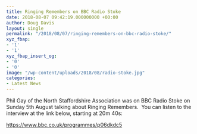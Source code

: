 ```yaml
---
title: Ringing Remembers on BBC Radio Stoke
date: 2018-08-07 09:42:19.000000000 +00:00
author: Doug Davis
layout: single
permalink: "/2018/08/07/ringing-remembers-on-bbc-radio-stoke/"
xyz_fbap:
- '1'
- '1'
xyz_fbap_insert_og:
- '0'
- '0'
image: "/wp-content/uploads/2018/08/radio-stoke.jpg"
categories:
- Latest News
---
```

Phil Gay of the North Staffordshire Association was on BBC Radio Stoke on Sunday 5th August talking about Ringing Remembers.  You can listen to the interview at the link below, starting at 20m 40s:

<a href="https://www.bbc.co.uk/programmes/p06dkdc5" target="_blank" rel="noopener">https://www.bbc.co.uk/programmes/p06dkdc5</a>
